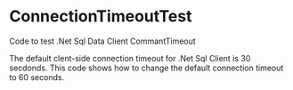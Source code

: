 # ConnectionTimeoutTest
Code to test .Net Sql Data Client CommantTimeout

The default clent-side connection timeout for .Net Sql Client is 30 secdonds.  This code shows how to change the default connection timeout to 60 seconds.
